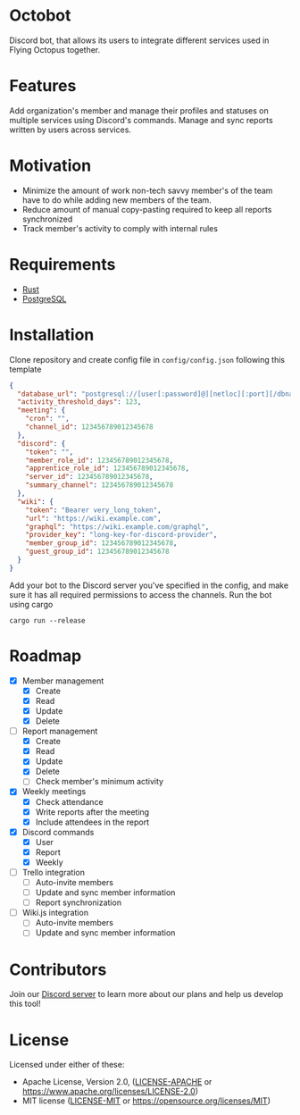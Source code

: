 # Octobot

Discord bot, that allows its users to integrate different services used in Flying Octopus together.

# Features

Add organization's member and manage their profiles and statuses on multiple services using Discord's commands.
Manage and sync reports written by users across services.

# Motivation

- Minimize the amount of work non-tech savvy member's of the team have to do while adding new members of the team.
- Reduce amount of manual copy-pasting required to keep all reports synchronized
- Track member's activity to comply with internal rules

# Requirements

- [Rust](https://www.rust-lang.org/learn/get-started)
- [PostgreSQL](https://www.postgresql.org/download/)

# Installation

Clone repository and create config file in `config/config.json` following this template

```json
{
  "database_url": "postgresql://[user[:password]@][netloc][:port][/dbname][?param1=value1&...]",
  "activity_threshold_days": 123,
  "meeting": {
    "cron": "",
    "channel_id": 123456789012345678
  },
  "discord": {
    "token": "",
    "member_role_id": 123456789012345678,
    "apprentice_role_id": 123456789012345678,
    "server_id": 123456789012345678,
    "summary_channel": 123456789012345678
  },
  "wiki": {
    "token": "Bearer very_long_token",
    "url": "https://wiki.example.com",
    "graphql": "https://wiki.example.com/graphql",
    "provider_key": "long-key-for-discord-provider",
    "member_group_id": 123456789012345678,
    "guest_group_id": 123456789012345678
  }
}
```

Add your bot to the Discord server you've specified in the config, and make sure it has all required permissions to access the channels.
Run the bot using cargo

    cargo run --release

# Roadmap

- [x] Member management
  - [x] Create
  - [x] Read
  - [x] Update
  - [x] Delete
- [ ] Report management
  - [x] Create
  - [x] Read
  - [x] Update
  - [x] Delete
  - [ ] Check member's minimum activity
- [x] Weekly meetings
  - [x] Check attendance
  - [x] Write reports after the meeting
  - [x] Include attendees in the report
- [x] Discord commands
  - [x] User
  - [x] Report
  - [x] Weekly
- [ ] Trello integration
  - [ ] Auto-invite members
  - [ ] Update and sync member information
  - [ ] Report synchronization
- [ ] Wiki.js integration
  - [ ] Auto-invite members
  - [ ] Update and sync member information

# Contributors

Join our [Discord server](https://discord.gg/Q2DuSNY) to learn more about our plans and help us develop this tool!

# License

Licensed under either of these:

- Apache License, Version 2.0, ([LICENSE-APACHE](LICENSE-APACHE) or https://www.apache.org/licenses/LICENSE-2.0)
- MIT license ([LICENSE-MIT](LICENSE-MIT) or https://opensource.org/licenses/MIT)
